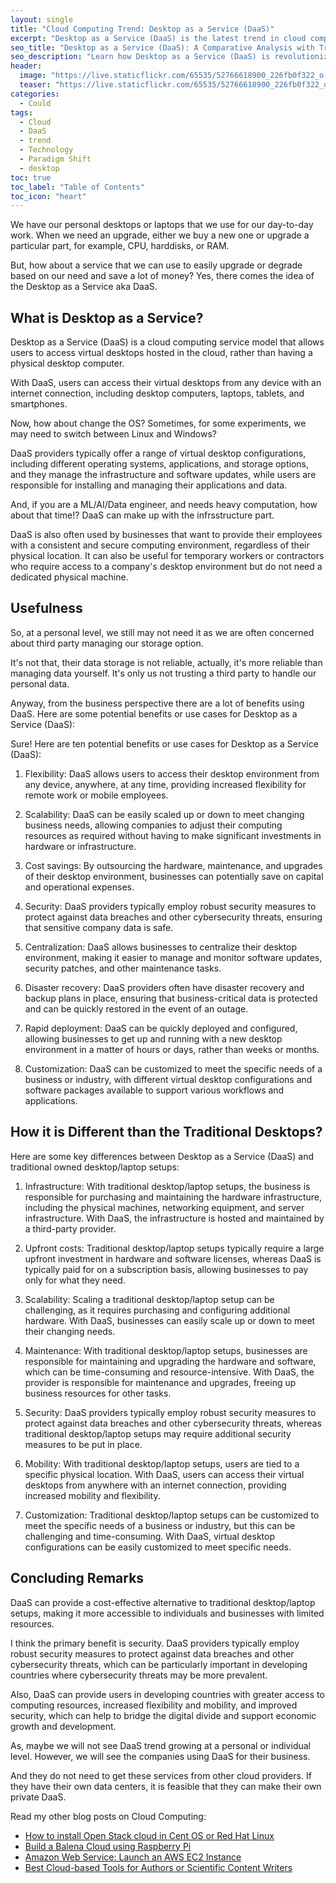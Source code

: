 ```yaml
---
layout: single
title: "Cloud Computing Trend: Desktop as a Service (DaaS)"
excerpt: "Desktop as a Service (DaaS) is the latest trend in cloud computing, providing users with virtual desktop environments that can be accessed from anywhere, at any time. DaaS solutions offer several benefits over traditional desktops, including reduced hardware costs, improved scalability, and enhanced security. In this blog post, I will explore the usefulness of DaaS and compare it with traditional desktops. Whether you are a business owner or an individual user, this blog post will provide you with valuable insights into the world of DaaS and help you make an informed decision about whether it is the right solution for your desktop needs."
seo_title: "Desktop as a Service (DaaS): A Comparative Analysis with Traditional Desktops in Cloud Computing"
seo_description: "Learn how Desktop as a Service (DaaS) is revolutionizing the way we access and use desktop environments in the cloud. Discover its usefulness, benefits, and how it compares to traditional desktops."
header:
  image: "https://live.staticflickr.com/65535/52766618900_226fb0f322_o.png"
  teaser: "https://live.staticflickr.com/65535/52766618900_226fb0f322_o.png"
categories:
  - Could
tags:
  - Cloud
  - DaaS
  - trend
  - Technology
  - Paradigm Shift
  - desktop
toc: true
toc_label: "Table of Contents"
toc_icon: "heart"
---
```


We have our personal desktops or laptops that we use for our day-to-day work. When we need an upgrade, either we buy a new one or upgrade a particular part, for example, CPU, harddisks, or RAM.

But, how about a service that we can use to easily upgrade or degrade based on our need and save a lot of money? Yes, there comes the idea of the Desktop as a Service aka DaaS.

## What is Desktop as a Service?
Desktop as a Service (DaaS) is a cloud computing service model that allows users to access virtual desktops hosted in the cloud, rather than having a physical desktop computer. 

With DaaS, users can access their virtual desktops from any device with an internet connection, including desktop computers, laptops, tablets, and smartphones.

Now, how about change the OS? Sometimes, for some experiments, we may need to switch between Linux and Windows? 

DaaS providers typically offer a range of virtual desktop configurations, including different operating systems, applications, and storage options, and they manage the infrastructure and software updates, while users are responsible for installing and managing their applications and data.

And, if you are a ML/AI/Data engineer, and needs heavy computation, how about that time!? DaaS can make up with the infrsstructure part.

DaaS is also often used by businesses that want to provide their employees with a consistent and secure computing environment, regardless of their physical location. It can also be useful for temporary workers or contractors who require access to a company's desktop environment but do not need a dedicated physical machine.

## Usefulness
So, at a personal level, we still may not need it as we are often concerned about third party managing our storage option. 

It's not that, their data storage is not reliable, actually, it's more reliable than managing data yourself. It's only us not trusting a third party to handle our personal data.

Anyway, from the business perspective there are a lot of benefits using DaaS. Here are some potential benefits or use cases for Desktop as a Service (DaaS):

Sure! Here are ten potential benefits or use cases for Desktop as a Service (DaaS):

1.  Flexibility: DaaS allows users to access their desktop environment from any device, anywhere, at any time, providing increased flexibility for remote work or mobile employees.
    
2.  Scalability: DaaS can be easily scaled up or down to meet changing business needs, allowing companies to adjust their computing resources as required without having to make significant investments in hardware or infrastructure.
    
3.  Cost savings: By outsourcing the hardware, maintenance, and upgrades of their desktop environment, businesses can potentially save on capital and operational expenses.
    
4.  Security: DaaS providers typically employ robust security measures to protect against data breaches and other cybersecurity threats, ensuring that sensitive company data is safe.
    
5.  Centralization: DaaS allows businesses to centralize their desktop environment, making it easier to manage and monitor software updates, security patches, and other maintenance tasks.
    
6.  Disaster recovery: DaaS providers often have disaster recovery and backup plans in place, ensuring that business-critical data is protected and can be quickly restored in the event of an outage.
    
7.  Rapid deployment: DaaS can be quickly deployed and configured, allowing businesses to get up and running with a new desktop environment in a matter of hours or days, rather than weeks or months.
    
8.  Customization: DaaS can be customized to meet the specific needs of a business or industry, with different virtual desktop configurations and software packages available to support various workflows and applications.


## How it is Different than the Traditional Desktops?
Here are some key differences between Desktop as a Service (DaaS) and traditional owned desktop/laptop setups:

1.  Infrastructure: With traditional desktop/laptop setups, the business is responsible for purchasing and maintaining the hardware infrastructure, including the physical machines, networking equipment, and server infrastructure. With DaaS, the infrastructure is hosted and maintained by a third-party provider.
    
2.  Upfront costs: Traditional desktop/laptop setups typically require a large upfront investment in hardware and software licenses, whereas DaaS is typically paid for on a subscription basis, allowing businesses to pay only for what they need.
    
3.  Scalability: Scaling a traditional desktop/laptop setup can be challenging, as it requires purchasing and configuring additional hardware. With DaaS, businesses can easily scale up or down to meet their changing needs.
    
4.  Maintenance: With traditional desktop/laptop setups, businesses are responsible for maintaining and upgrading the hardware and software, which can be time-consuming and resource-intensive. With DaaS, the provider is responsible for maintenance and upgrades, freeing up business resources for other tasks.
    
5.  Security: DaaS providers typically employ robust security measures to protect against data breaches and other cybersecurity threats, whereas traditional desktop/laptop setups may require additional security measures to be put in place.
    
6.  Mobility: With traditional desktop/laptop setups, users are tied to a specific physical location. With DaaS, users can access their virtual desktops from anywhere with an internet connection, providing increased mobility and flexibility.
    
7.  Customization: Traditional desktop/laptop setups can be customized to meet the specific needs of a business or industry, but this can be challenging and time-consuming. With DaaS, virtual desktop configurations can be easily customized to meet specific needs.


## Concluding Remarks
DaaS can provide a cost-effective alternative to traditional desktop/laptop setups, making it more accessible to individuals and businesses with limited resources.

I think the primary benefit is security. DaaS providers typically employ robust security measures to protect against data breaches and other cybersecurity threats, which can be particularly important in developing countries where cybersecurity threats may be more prevalent. 

 Also, DaaS can provide users in developing countries with greater access to computing resources, increased flexibility and mobility, and improved security, which can help to bridge the digital divide and support economic growth and development.

As, maybe we will not see DaaS trend growing at a personal or individual level. However, we will see the companies using DaaS for their business. 

And they do not need to get these services from other cloud providers. If they have their own data centers, it is feasible that they can make their own private DaaS.


Read my other blog posts on Cloud Computing:
* [How to install Open Stack cloud in Cent OS or Red Hat Linux](https://shantoroy.com/cloud/install-openstack-in-centos-redhat/)
* [Build a Balena Cloud using Raspberry Pi](https://shantoroy.com/raspberry%20pi/balenaOS-install-raspberry-pi-balenacloud/)
* [Amazon Web Service: Launch an AWS EC2 Instance](https://shantoroy.com/cloud/launch-an-amazon-web-service-ec2-instance/)
* [Best Cloud-based Tools for Authors or Scientific Content Writers](https://shantoroy.com/article/best-tools-for-authors/)
<!--stackedit_data:
eyJoaXN0b3J5IjpbLTY4NDcxMTcxMF19
-->